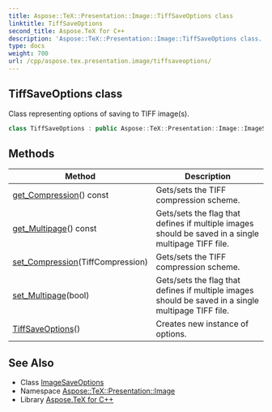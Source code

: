 ```yaml
---
title: Aspose::TeX::Presentation::Image::TiffSaveOptions class
linktitle: TiffSaveOptions
second_title: Aspose.TeX for C++
description: 'Aspose::TeX::Presentation::Image::TiffSaveOptions class. Class representing options of saving to TIFF image(s) in C++.'
type: docs
weight: 700
url: /cpp/aspose.tex.presentation.image/tiffsaveoptions/
---
```

## TiffSaveOptions class


Class representing options of saving to TIFF image(s).

```cpp
class TiffSaveOptions : public Aspose::TeX::Presentation::Image::ImageSaveOptions
```

## Methods

| Method | Description |
| --- | --- |
| [get_Compression](./get_compression/)() const | Gets/sets the TIFF compression scheme. |
| [get_Multipage](./get_multipage/)() const | Gets/sets the flag that defines if multiple images should be saved in a single multipage TIFF file. |
| [set_Compression](./set_compression/)(TiffCompression) | Gets/sets the TIFF compression scheme. |
| [set_Multipage](./set_multipage/)(bool) | Gets/sets the flag that defines if multiple images should be saved in a single multipage TIFF file. |
| [TiffSaveOptions](./tiffsaveoptions/)() | Creates new instance of options. |
## See Also

* Class [ImageSaveOptions](../imagesaveoptions/)
* Namespace [Aspose::TeX::Presentation::Image](../)
* Library [Aspose.TeX for C++](../../)
